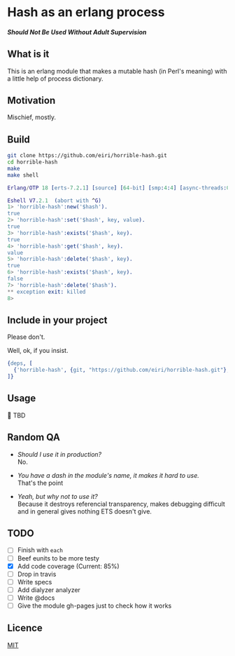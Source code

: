 # Hash as an erlang process
##### Should Not Be Used Without Adult Supervision

## What is it
This is an erlang module that makes a mutable hash (in Perl's meaning) with a little help of process dictionary.

## Motivation
Mischief, mostly.

## Build

```bash
git clone https://github.com/eiri/horrible-hash.git
cd horrible-hash
make
make shell
```

```erlang
Erlang/OTP 18 [erts-7.2.1] [source] [64-bit] [smp:4:4] [async-threads:0] [hipe] [kernel-poll:false] [dtrace]

Eshell V7.2.1  (abort with ^G)
1> 'horrible-hash':new('$hash').
true
2> 'horrible-hash':set('$hash', key, value).
true
3> 'horrible-hash':exists('$hash', key).    
true
4> 'horrible-hash':get('$hash', key).   
value
5> 'horrible-hash':delete('$hash', key).
true
6> 'horrible-hash':exists('$hash', key).
false
7> 'horrible-hash':delete('$hash').     
** exception exit: killed
8> 
```

## Include in your project

Please don't.

Well, ok, if you insist.

```erlang
{deps, [
  {'horrible-hash', {git, "https://github.com/eiri/horrible-hash.git"}, {tag, "0.0.1"}}
]}
```

## Usage

:book: TBD

## Random QA

*   _Should I use it in production?_<br />
    No.

*   _You have a dash in the module's name, it makes it hard to use._<br />
    That's the point

*   _Yeah, but why not to use it?_<br />
    Because it destroys referencial transparency, makes debugging difficult and in general gives nothing ETS doesn't give.

## TODO

- [ ] Finish with `each`
- [ ] Beef eunits to be more testy
- [x] Add code coverage (Current: 85%)
- [ ] Drop in travis
- [ ] Write specs
- [ ] Add dialyzer analyzer
- [ ] Write @docs
- [ ] Give the module gh-pages just to check how it works

## Licence

[MIT](https://github.com/eiri/horrible-hash/blob/master/LICENSE)
